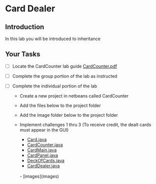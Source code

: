 # Card Dealer

## Introduction
In this lab you will be introduced to inheritance

## Your Tasks

- [ ] Locate the CardCounter lab guide [CardCounter.pdf](CardCounter.pdf)

- [ ] Complete the group portion of the lab as instructed

- [ ] Complete the individual portion of the lab

	* Create a new project in netbeans called CardCounter
	* Add the files below to the project folder
	* Add the image folder below to the project folder
	* Implement challenges 1 thru 3 (To receive credit, the dealt cards must appear in the GUI)

		- [Card.java](Card.java)
		- [CardCounter.java](CardCounter.java)
		- [CardMain.java](CardMain.java)
		- [CardPanel.java](CardPanel.java)
		- [DeckOfCards.java](DeckOfCards.java) 
		- [CardDealer.java](CardDealer.java)
		<br>
		- [images](images)



